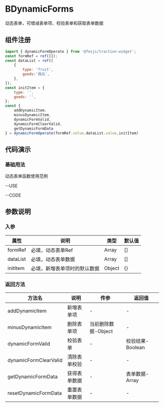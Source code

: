 # BDynamicForms
动态表单，可增减表单项、校验表单和获取表单数据

## 组件注册

```js
import { dynamicFormOperate } from '@fesjs/traction-widget';
const formRef = ref([]);
const dataList = ref([
    {
        type: 'fruit',
        goods:'西瓜',
    },
]);
const initItem = {
    type: '',
    goods: '',
};
const {
    addDynamicItem,
    minusDynamicItem,
    dynamicFormValid,
    dynamicFormClearValid,
    getDynamicFormData
} = dynamicFormOperate(formRef.value,dataList.value,initItem)
```
## 代码演示
### 基础用法
动态表单函数使用范例

--USE

--CODE

## 参数说明
### 入参
| 属性  | 说明                      | 类型                                    |  默认值              |
| ----- | -------------------------- | --------------------------------------- |------------------ |
| formRef | 必填，动态表单Ref | Array | [] |
| dataList | 必填，动态表单数据 | Array | [] |
| initItem | 必填，新增表单项时的默认数据 | Object | {} |
### 返回方法
| 方法名  | 说明                      | 传参                                    | 返回值                                    |
| ----- | -------------------------- | --------------------------------------- | --------------------------------------- 
| addDynamicItem | 新增表单项 | - | - |
| minusDynamicItem | 删除表单项 | 当前删除数据-Object | - |
| dynamicFormValid | 校验表单 | - | 校验结果-Boolean |
| dynamicFormClearValid | 清除表单校验 | - | - |
| getDynamicFormData | 获得表单数据 | - | 表单数据-Array |
| resetDynamicFormData | 重置表单数据 | - | - |